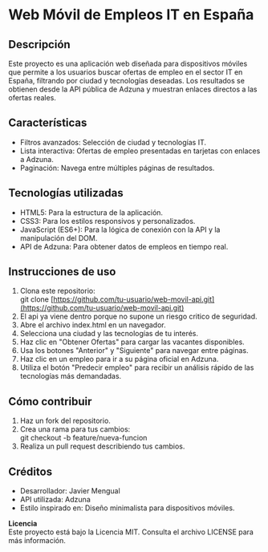 # Web Móvil de Empleos IT en España

## Descripción

Este proyecto es una aplicación web diseñada para dispositivos móviles que permite a los usuarios buscar ofertas de empleo en el sector IT en España, filtrando por ciudad y tecnologías deseadas. Los resultados se obtienen desde la API pública de Adzuna y muestran enlaces directos a las ofertas reales.

## Características

-   Filtros avanzados: Selección de ciudad y tecnologías IT.
-   Lista interactiva: Ofertas de empleo presentadas en tarjetas con enlaces a Adzuna.
-   Paginación: Navega entre múltiples páginas de resultados.

## Tecnologías utilizadas

-   HTML5: Para la estructura de la aplicación.
-   CSS3: Para los estilos responsivos y personalizados.
-   JavaScript (ES6+): Para la lógica de conexión con la API y la manipulación del DOM.
-   API de Adzuna: Para obtener datos de empleos en tiempo real.

## Instrucciones de uso

1.  Clona este repositorio:  
    git clone  [https://github.com/tu-usuario/web-movil-api.git](https://github.com/tu-usuario/web-movil-api.git)
2.  El api ya viene dentro porque no supone un riesgo critico de seguridad.
3.  Abre el archivo index.html en un navegador.
4.  Selecciona una ciudad y las tecnologías de tu interés.
5.  Haz clic en "Obtener Ofertas" para cargar las vacantes disponibles.
6.  Usa los botones "Anterior" y "Siguiente" para navegar entre páginas.
7.  Haz clic en un empleo para ir a su página oficial en Adzuna.
8.  Utiliza el botón "Predecir empleo" para recibir un análisis rápido de las tecnologías más demandadas.

## Cómo contribuir

1.  Haz un fork del repositorio.
2.  Crea una rama para tus cambios:  
    git checkout -b feature/nueva-funcion
3.  Realiza un pull request describiendo tus cambios.

## Créditos

-   Desarrollador: Javier Mengual
-   API utilizada: Adzuna
-   Estilo inspirado en: Diseño minimalista para dispositivos móviles.

**Licencia**  
Este proyecto está bajo la Licencia MIT. Consulta el archivo LICENSE para más información.
